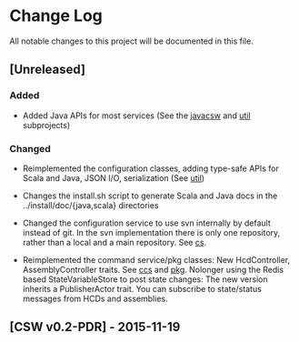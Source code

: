 # Change Log
All notable changes to this project will be documented in this file.

## [Unreleased]
### Added
- Added Java APIs for most services (See the [javacsw](javacsw) and  [util](util) subprojects)

### Changed
- Reimplemented the configuration classes, adding type-safe APIs for Scala and Java, JSON I/O, serialization (See [util](util))

- Changes the install.sh script to generate Scala and Java docs in the ../install/doc/{java,scala} directories

- Changed the configuration service to use svn internally by default instead of git. In the svn implementation there
  is only one repository, rather than a local and a main repository. See [cs](cs).

- Reimplemented the command service/pkg classes: New HcdController, AssemblyController traits.
  See [ccs](ccs) and [pkg](pkg). Nolonger using the Redis based StateVariableStore to post state changes:
  The new version inherits a PublisherActor trait. You can subscribe to state/status messages from HCDs and
  assemblies.

## [CSW v0.2-PDR] - 2015-11-19


